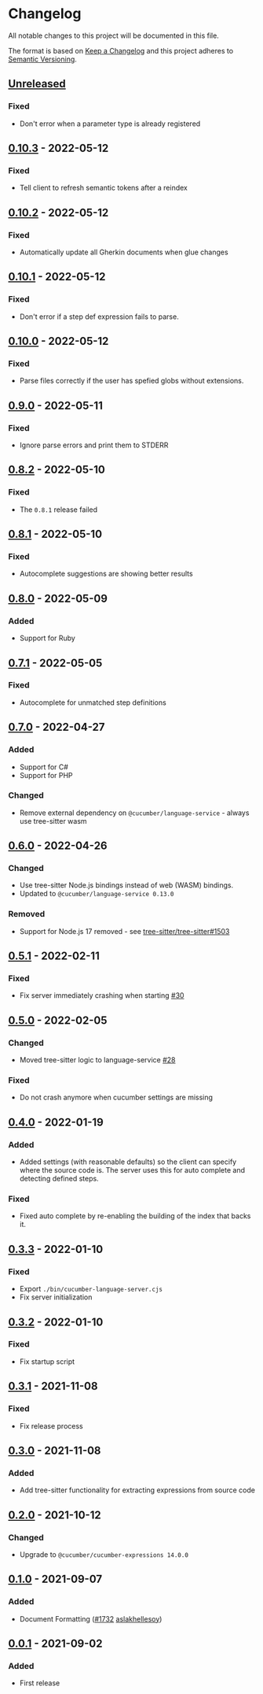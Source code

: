 # Changelog

All notable changes to this project will be documented in this file.

The format is based on [Keep a Changelog](http://keepachangelog.com/)
and this project adheres to [Semantic Versioning](http://semver.org/).

## [Unreleased]

### Fixed
- Don't error when a parameter type is already registered

## [0.10.3] - 2022-05-12
### Fixed
- Tell client to refresh semantic tokens after a reindex

## [0.10.2] - 2022-05-12
### Fixed
- Automatically update all Gherkin documents when glue changes

## [0.10.1] - 2022-05-12
### Fixed
- Don't error if a step def expression fails to parse.

## [0.10.0] - 2022-05-12
### Fixed
- Parse files correctly if the user has spefied globs without extensions.

## [0.9.0] - 2022-05-11
### Fixed
- Ignore parse errors and print them to STDERR

## [0.8.2] - 2022-05-10
### Fixed
- The `0.8.1` release failed

## [0.8.1] - 2022-05-10
### Fixed
- Autocomplete suggestions are showing better results

## [0.8.0] - 2022-05-09
### Added
- Support for Ruby

## [0.7.1] - 2022-05-05
### Fixed
- Autocomplete for unmatched step definitions

## [0.7.0] - 2022-04-27
### Added
- Support for C#
- Support for PHP

### Changed
- Remove external dependency on `@cucumber/language-service` - always use tree-sitter wasm

## [0.6.0] - 2022-04-26
### Changed
- Use tree-sitter Node.js bindings instead of web (WASM) bindings.
- Updated to `@cucumber/language-service 0.13.0`

### Removed
- Support for Node.js 17 removed - see [tree-sitter/tree-sitter#1503](https://github.com/tree-sitter/tree-sitter/issues/1503)

## [0.5.1] - 2022-02-11
### Fixed
- Fix server immediately crashing when starting [#30](https://github.com/cucumber/language-server/pull/30)

## [0.5.0] - 2022-02-05
### Changed
- Moved tree-sitter logic to language-service [#28](https://github.com/cucumber/language-server/issues/28)

### Fixed
- Do not crash anymore when cucumber settings are missing

## [0.4.0] - 2022-01-19
### Added
- Added settings (with reasonable defaults) so the client can specify where the source
code is. The server uses this for auto complete and detecting defined steps.

### Fixed
- Fixed auto complete by re-enabling the building of the index that backs it.

## [0.3.3] - 2022-01-10
### Fixed
- Export `./bin/cucumber-language-server.cjs`
- Fix server initialization

## [0.3.2] - 2022-01-10
### Fixed
- Fix startup script

## [0.3.1] - 2021-11-08
### Fixed
- Fix release process

## [0.3.0] - 2021-11-08
### Added
- Add tree-sitter functionality for extracting expressions from source code

## [0.2.0] - 2021-10-12
### Changed
- Upgrade to `@cucumber/cucumber-expressions 14.0.0`

## [0.1.0] - 2021-09-07
### Added
- Document Formatting
([#1732](https://github.com/cucumber/common/pull/1732)
[aslakhellesoy](https://github.com/aslakhellesoy))

## [0.0.1] - 2021-09-02
### Added
- First release

[Unreleased]: https://github.com/cucumber/language-server/compare/v0.10.3...HEAD
[0.10.3]: https://github.com/cucumber/language-server/compare/v0.10.2...v0.10.3
[0.10.2]: https://github.com/cucumber/language-server/compare/v0.10.1...v0.10.2
[0.10.1]: https://github.com/cucumber/language-server/compare/v0.10.0...v0.10.1
[0.10.0]: https://github.com/cucumber/language-server/compare/v0.9.0...v0.10.0
[0.9.0]: https://github.com/cucumber/language-server/compare/v0.8.2...v0.9.0
[0.8.2]: https://github.com/cucumber/language-server/compare/v0.8.1...v0.8.2
[0.8.1]: https://github.com/cucumber/language-server/compare/v0.8.0...v0.8.1
[0.8.0]: https://github.com/cucumber/language-server/compare/v0.7.1...v0.8.0
[0.7.1]: https://github.com/cucumber/language-server/compare/v0.7.0...v0.7.1
[0.7.0]: https://github.com/cucumber/language-server/compare/v0.6.0...v0.7.0
[0.6.0]: https://github.com/cucumber/language-server/compare/v0.5.1...v0.6.0
[0.5.1]: https://github.com/cucumber/language-server/compare/v0.5.0...v0.5.1
[0.5.0]: https://github.com/cucumber/language-server/compare/v0.4.0...v0.5.0
[0.4.0]: https://github.com/cucumber/language-server/compare/v0.3.3...v0.4.0
[0.3.3]: https://github.com/cucumber/language-server/compare/v0.3.2...v0.3.3
[0.3.2]: https://github.com/cucumber/language-server/compare/v0.3.1...v0.3.2
[0.3.1]: https://github.com/cucumber/language-server/compare/v0.3.0...v0.3.1
[0.3.0]: https://github.com/cucumber/language-server/compare/v0.2.0...v0.3.0
[0.2.0]: https://github.com/cucumber/language-server/compare/v0.1.0...v0.2.0
[0.1.0]: https://github.com/cucumber/language-server/compare/v0.0.1...v0.1.0
[0.0.1]: https://github.com/cucumber/common/tree/v0.0.1
